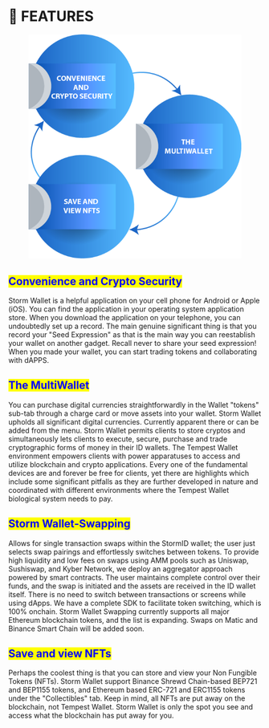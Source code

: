 # 🙋 FEATURES

<figure><img src=".gitbook/assets/image (1).png" alt=""><figcaption></figcaption></figure>

## <mark style="color:blue;">Convenience and Crypto Security</mark>

Storm Wallet is a helpful application on your cell phone for Android or Apple (iOS). You can find the application in your operating system application store. When you download the application on your telephone, you can undoubtedly set up a record. The main genuine significant thing is that you record your "Seed Expression" as that is the main way you can reestablish your wallet on another gadget. Recall never to share your seed expression! When you made your wallet, you can start trading tokens and collaborating with dAPPS.

## <mark style="color:blue;">The MultiWallet</mark>

You can purchase digital currencies straightforwardly in the Wallet "tokens" sub-tab through a charge card or move assets into your wallet. Storm Wallet upholds all significant digital currencies. Currently apparent there or can be added from the menu. Storm Wallet permits clients to store cryptos and simultaneously lets clients to execute, secure, purchase and trade cryptographic forms of money in their ID wallets. The Tempest Wallet environment empowers clients with power apparatuses to access and utilize blockchain and crypto applications. Every one of the fundamental devices are and forever be free for clients, yet there are highlights which include some significant pitfalls as they are further developed in nature and coordinated with different environments where the Tempest Wallet biological system needs to pay.

## <mark style="color:blue;">Storm Wallet-Swapping</mark>

Allows for single transaction swaps within the StormID wallet; the user just selects swap pairings and effortlessly switches between tokens. To provide high liquidity and low fees on swaps using AMM pools such as Uniswap, Sushiswap, and Kyber Network, we deploy an aggregator approach powered by smart contracts. The user maintains complete control over their funds, and the swap is initiated and the assets are received in the ID wallet itself. There is no need to switch between transactions or screens while using dApps. We have a complete SDK to facilitate token switching, which is 100% onchain. Storm Wallet Swapping currently supports all major Ethereum blockchain tokens, and the list is expanding. Swaps on Matic and Binance Smart Chain will be added soon.

## <mark style="color:blue;">Save and view NFTs</mark>

Perhaps the coolest thing is that you can store and view your Non Fungible Tokens (NFTs). Storm Wallet support Binance Shrewd Chain-based BEP721 and BEP1155 tokens, and Ethereum based ERC-721 and ERC1155 tokens under the "Collectibles" tab. Keep in mind, all NFTs are put away on the blockchain, not Tempest Wallet. Storm Wallet is only the spot you see and access what the blockchain has put away for you.
